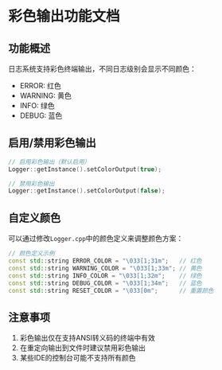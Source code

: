 # 彩色输出功能文档

## 功能概述

日志系统支持彩色终端输出，不同日志级别会显示不同颜色：
- ERROR: 红色
- WARNING: 黄色
- INFO: 绿色
- DEBUG: 蓝色

## 启用/禁用彩色输出

```cpp
// 启用彩色输出（默认启用）
Logger::getInstance().setColorOutput(true);

// 禁用彩色输出
Logger::getInstance().setColorOutput(false);
```

## 自定义颜色

可以通过修改`Logger.cpp`中的颜色定义来调整颜色方案：

```cpp
// 颜色定义示例
const std::string ERROR_COLOR = "\033[1;31m";   // 红色
const std::string WARNING_COLOR = "\033[1;33m"; // 黄色
const std::string INFO_COLOR = "\033[1;32m";    // 绿色
const std::string DEBUG_COLOR = "\033[1;34m";   // 蓝色
const std::string RESET_COLOR = "\033[0m";      // 重置颜色
```

## 注意事项

1. 彩色输出仅在支持ANSI转义码的终端中有效
2. 在重定向输出到文件时建议禁用彩色输出
3. 某些IDE的控制台可能不支持所有颜色